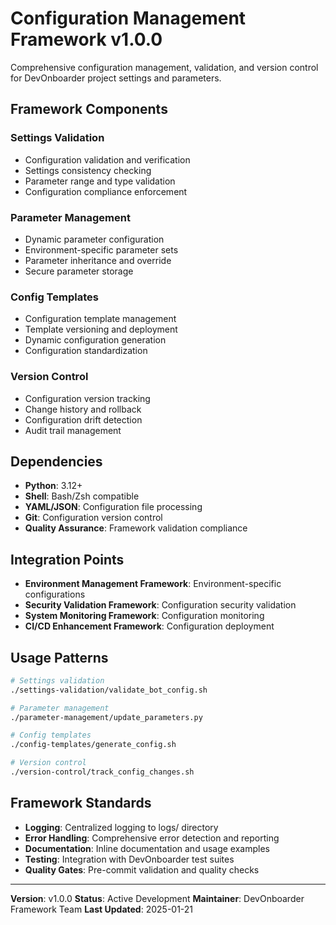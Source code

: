 # Configuration Management Framework v1.0.0

Comprehensive configuration management, validation, and version control for DevOnboarder project settings and parameters.

## Framework Components

### Settings Validation

- Configuration validation and verification
- Settings consistency checking
- Parameter range and type validation
- Configuration compliance enforcement

### Parameter Management

- Dynamic parameter configuration
- Environment-specific parameter sets
- Parameter inheritance and override
- Secure parameter storage

### Config Templates

- Configuration template management
- Template versioning and deployment
- Dynamic configuration generation
- Configuration standardization

### Version Control

- Configuration version tracking
- Change history and rollback
- Configuration drift detection
- Audit trail management

## Dependencies

- **Python**: 3.12+
- **Shell**: Bash/Zsh compatible
- **YAML/JSON**: Configuration file processing
- **Git**: Configuration version control
- **Quality Assurance**: Framework validation compliance

## Integration Points

- **Environment Management Framework**: Environment-specific configurations
- **Security Validation Framework**: Configuration security validation
- **System Monitoring Framework**: Configuration monitoring
- **CI/CD Enhancement Framework**: Configuration deployment

## Usage Patterns

```bash
# Settings validation
./settings-validation/validate_bot_config.sh

# Parameter management
./parameter-management/update_parameters.py

# Config templates
./config-templates/generate_config.sh

# Version control
./version-control/track_config_changes.sh
```

## Framework Standards

- **Logging**: Centralized logging to logs/ directory
- **Error Handling**: Comprehensive error detection and reporting
- **Documentation**: Inline documentation and usage examples
- **Testing**: Integration with DevOnboarder test suites
- **Quality Gates**: Pre-commit validation and quality checks

---

**Version**: v1.0.0
**Status**: Active Development
**Maintainer**: DevOnboarder Framework Team
**Last Updated**: 2025-01-21
